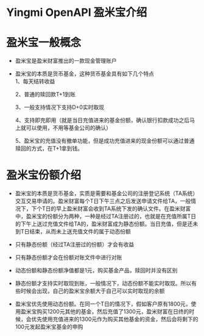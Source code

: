 Yingmi OpenAPI 盈米宝介绍
=================================

# 盈米宝一般概念

* 盈米宝是盈米财富推出的一款现金管理账户

* 盈米宝的本质是货币基金，这种货币基金具有如下几个特点    
	1、每天结转收益    
	
	2、普通的赎回款T+1到账    
	
	3、一般支持情况下支持D+0实时取现   
	
	4、支持即充即用（就是当日充值进来的基金份额，确认银行扣款成功之后马上就可以使用，不用等基金公司的确认）    
	
	5、盈米宝的充值没有撤单功能，但是成功充值进来的现金份额可以通过普通赎回的方式，在T+1拿到钱。


# 盈米宝份额介绍

* 盈米宝的本质是货币基金，实质是需要和基金公司的注册登记系统（TA系统）交互交易申请的。盈米财富每个T日下午三点之后发送申请文件给TA，一般情况下，下个T日的早上盈米财富会收到TA系统下发的确认文件。在盈米财富中，盈米宝的份额分为两种，一种是经过TA注册过的，也就是在充值所属T日的下午上送过充值文件给TA的，盈米财富成为静态份额。当日充值，但是还未到T日结束，从而未上送充值文件的属于动态份额

* 只有静态份额（经过TA注册过的份额）才会有收益

* 只有静态份额才会在份额对账文件中进行对账    

* 动态份额和静态份额净值都是1元，购买基金产品，赎回时并没有区别

* 静态份额才支持实时取现到账，一般情况下，动态份额不能实时取现。所以有些时候会出现，自己的盈米宝余额大于自己可以实时取现的余额

* 盈米宝优先使用动态份额。在同一个T日的情况下，假如客户原有1800元，使用盈米宝购买1200元其他的基金，然后充值了1300元，盈米财富在日终的时候，会优先使用充值进来的1300元作为购买其他基金的资金，然后会将剩下的100元发起盈米宝基金的申购
